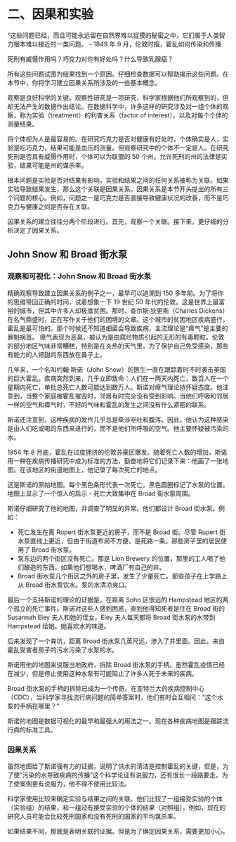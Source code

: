 # 二、因果和实验

“这些问题已经，而且可能永远留在自然界难以捉摸的秘密之中，它们属于人类智力根本难以接近的一类问题。 - 1849 年 9 月，伦敦时报，霍乱如何传染和传播

死刑有威慑作用吗？巧克力对你有好处吗？什么导致乳腺癌？

所有这些问题试图为结果找到一个原因。仔细检查数据可以帮助揭示这些问题。在本节中，你将学习建立因果关系所涉及的一些基本概念。

观察是良好科学的关键。观察性研究是一项研究，科学家根据他们所观察到的，但却无法产生的数据作出结论。在数据科学中，许多这样的研究涉及对一组个体的观察，称为实验（treatment）的利害关系（factor of interest），以及对每个个体的测量结果。

将个体视为人是最容易的。在研究巧克力是否对健康有好处时，个体确实是人，实验是吃巧克力，结果可能是血压的测量。但观察研究中的个体不一定是人。在研究死刑是否具有威慑作用时，个体可以为联盟的 50 个州。允许死刑的州的法律是实验，结果可能是州的谋杀率。

根本问题是实验是否对结果有影响。实验和结果之间的任何关系被称为关联。如果实验导致结果发生，那么这个关联是因果关系。因果关系是本节开头提出的所有三个问题的核心。例如，问题之一是巧克力是否直接导致健康状况的改善，而不是巧克力与健康之间是否存在关联。

因果关系的建立往往分两个阶段进行。首先，观察一个关联。接下来，更仔细的分析决定了因果关系。

## John Snow 和 Broad 街水泵

### 观察和可视化：John Snow 和 Broad 街水泵

精确观察导致建立因果关系的例子之一，最早可以追溯到 150 多年前。为了将你的思维带回正确的时间，试着想象一下 19 世纪 50 年代的伦敦。这是世界上最富裕的城市，但其中许多人却极度贫困。那时，查尔斯·狄更斯（Charles Dickens）在名气鼎盛时，正在写作关于他们的困境的文章。这个城市的贫困地区疾病盛行，霍乱是最可怕的。那个时候还不知道细菌会导致疾病，主流理论是“瘴气”是主要的罪魁祸首。 瘴气表现为恶臭，被认为是由腐烂物质引起的无形的有毒颗粒。伦敦的部分地区气味非常糟糕，特别是在炎热的天气里。为了保护自己免受感染，那些有能力的人把甜的东西放在鼻子上。

几年来，一个名叫约翰·斯诺（John Snow）的医生一直在跟踪着时不时袭击英国的巨大霍乱。疾病突然到来，几乎立即致命：人们在一两天内死亡，数百人在一个星期内死亡，单批总死亡人数可能达到数万人。斯诺对瘴气理论持怀疑态度。他注意到，当整个家庭被霍乱摧毁时，邻居有时完全没有受到影响。当他们呼吸和邻居一样的空气和瘴气时，不好的气味和霍乱的发生之间没有什么紧密的联系。

斯诺还注意到，这种疾病的发作几乎总是牵涉呕吐和腹泻。因此，他认为这种感染是由人们吃或喝的东西来进行的，而不是他们所呼吸的空气。他主要怀疑被污染的水。

1854 年 8 月底，霍乱在过度拥挤的伦敦苏豪区爆发。随着死亡人数的增加，斯诺用一种在疾病传播研究中成为标准的方法，勤奋地将它们记录下来：他画了一张地图。在该地区的街道地图上，他记录了每次死亡的地点。

这是斯诺的原始地图。每个黑色条形代表一次死亡。黑色圆圈标记了水泵的位置。地图上显示了一个惊人的启示 - 死亡大致集中在 Broad 街水泵周围。

斯诺仔细研究了他的地图，并调查了明显的异常。他们都设计 Broad 街水泵。例如：

+   死亡发生在离 Rupert 街水泵更近的房子，而不是 Broad  街。尽管 Rupert 街水泵直线上更近，但由于街道布局不方便，是死路一条。那些房子里的居民使用了 Broad 街水泵。
+   泵东边的两个街区没有死亡。那是 Lion Brewery 的位置，那里的工人喝了他们酿造的东西。如果他们想喝水，啤酒厂有自己的井。
+   Broad 街水泵几个街区之外的房子里，发生了少量死亡。那些孩子在上学路上从 Broad 街水泵饮水。泵的水清凉爽口。

最后一个支持斯诺的理论的证据是，在距离 Soho 区很远的 Hampstead  地区的两个孤立的死亡事件。斯诺对这些人感到困惑，直到他得知死者是住在 Broad 街的 Susannah Eley 夫人和她的侄女。Eley 夫人每天都将 Broad 街水泵的水带到 Hampstead 给她。她喜欢水的味道。

后来发现了一个粪坑，距离 Broad 街水泵几英尺远，渗入了井里面。因此，来自霍乱受害者房子的污水污染了水泵的水。

斯诺用他的地图来说服当地政府，拆除 Broad 街水泵的手柄。虽然霍乱疫情已经在减少，但是停止使用这种水泵有可能阻止了许多人死于未来的疾病。

Broad 街水泵的手柄的拆除已成为一个传奇。在亚特兰大的疾病控制中心（CDC），当科学家寻找流行病问题的简单答案时，他们有时会互相问：“这个水泵的手柄在哪里？”

斯诺的地图是数据可视化的最早和最强大的用法之一。现在各种疾病地图是跟踪流行病的标准工具。

### 因果关系

虽然地图给了斯诺强有力的证据，说明了供水的清洁是控制霍乱的关键，但是，为了使“污染的水导致疾病的传播”这个科学论证有说服力，还有很长一段路要走。为了使案例更有说服力，他不得不使用比较法。

科学家使用比较来确定实验与结果之间的关联。他们比较了一组接受实验的个体（实验组）的结果，和一组没有接受实验的个体的结果（对照组）。例如，现在的研究人员可能会比较死刑国家和没有死刑的国家的平均谋杀率。

如果结果不同，那就是表明关联的证据。但是为了确定因果关系，需要更加小心。

